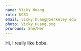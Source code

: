 ```yaml
---
name: Vicky Huang
role: UCS1
email: vicky.huang@berkeley.edu
photo: Vicky_Huang.png
pronouns: She/Her
---
```

Hi, I really like boba. 